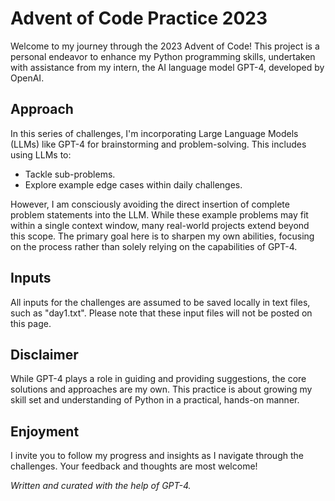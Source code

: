 # Advent of Code Practice 2023

Welcome to my journey through the 2023 Advent of Code! This project is a personal endeavor to enhance my Python programming skills, undertaken with assistance from my intern, the AI language model GPT-4, developed by OpenAI.

## Approach

In this series of challenges, I'm incorporating Large Language Models (LLMs) like GPT-4 for brainstorming and problem-solving. This includes using LLMs to:
- Tackle sub-problems.
- Explore example edge cases within daily challenges.

However, I am consciously avoiding the direct insertion of complete problem statements into the LLM. While these example problems may fit within a single context window, many real-world projects extend beyond this scope. The primary goal here is to sharpen my own abilities, focusing on the process rather than solely relying on the capabilities of GPT-4.

## Inputs

All inputs for the challenges are assumed to be saved locally in text files, such as "day1.txt". Please note that these input files will not be posted on this page.

## Disclaimer

While GPT-4 plays a role in guiding and providing suggestions, the core solutions and approaches are my own. This practice is about growing my skill set and understanding of Python in a practical, hands-on manner.

## Enjoyment

I invite you to follow my progress and insights as I navigate through the challenges. Your feedback and thoughts are most welcome!

*Written and curated with the help of GPT-4.*
